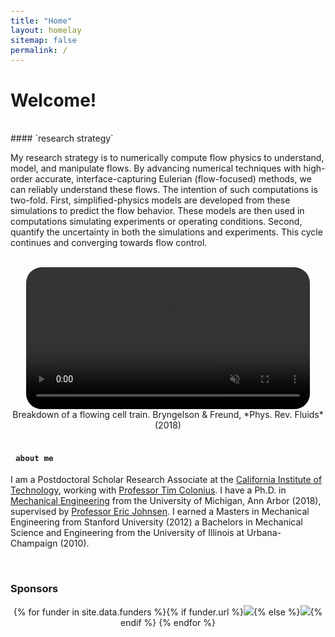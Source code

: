 ```yaml
---
title: "Home"
layout: homelay
sitemap: false
permalink: /
---
```


<style>
code {padding: 6px 8px; font-size: 90%;}
</style>

# Welcome!

<br/>
#### `research strategy`

My research strategy is to numerically compute flow physics to 
understand, model, and manipulate flows. By advancing numerical 
techniques with high-order accurate, interface-capturing Eulerian 
(flow-focused) methods, we can reliably understand these flows. 
The intention of such computations is two-fold. First, simplified-physics 
models are developed from these simulations to predict the flow behavior. 
These models are then used in computations simulating experiments or 
operating conditions. Second, quantify the uncertainty in both the 
simulations and experiments. This cycle continues and converging towards 
flow control.
 
<br/>

<div class="row" style="text-align:center">
<video controls autoplay muted loop width="90%" style="display:inline-block; border-radius: 25px; border:0px solid #FFF;">
  <source src="{{ site.url }}{{ site.baseurl }}/images/videos/3dtrain_breakdown2.mp4" type="video/mp4">
  Your browser does not support the video tag.
</video>
  Breakdown of a flowing cell train. Bryngelson & Freund, *Phys. Rev. Fluids* (2018)
</div>
<br/>

#### `about me`

I am a Postdoctoral Scholar Research Associate at the <a href="https://www.caltech.edu/" target="_blank">California Institute of Technology</a>, working with <a href="https://www.colonius.caltech.edu/" target="_blank">Professor Tim Colonius</a>.
I have a Ph.D. in <a href="https://me.engin.umich.edu/" target="_blank">Mechanical Engineering</a> from the University of Michigan, Ann Arbor (2018), supervised by <a href="https://me.engin.umich.edu/people/faculty/eric-johnsen" target="_blank">Professor Eric Johnsen</a>.
I earned a Masters in Mechanical Engineering from Stanford University (2012) a Bachelors in Mechanical Science and Engineering from the University of Illinois at Urbana-Champaign (2010).

<br/>
<div class="well-md">
<h3>Sponsors</h3>
<div style='display:block; text-align:center; margin-left:auto; margin-right:auto;'>
 {% for funder in site.data.funders %}{% if funder.url %}<a href="{{funder.url}}" target="_blank"><img src='/images/logopic/{{ funder.image }}' style='max-height: 70px; max-width: 170px;'/></a>{% else %}<img src='/images/logopic/{{ funder.image }}' class='mycenter' style='max-height: 70px; max-width: 170px;'/>{% endif %}   {% endfor %}
</div>

</div>


